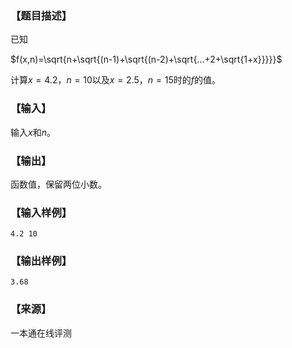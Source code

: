### 【题目描述】

已知

$f(x,n)=\sqrt{n+\sqrt{(n-1)+\sqrt{(n-2)+\sqrt{...+2+\sqrt{1+x}}}}}$

计算$x=4.2，n=10$以及$x=2.5，n=15$时的$f$的值。

### 【输入】

输入$x$和$n$。

### 【输出】

函数值，保留两位小数。

### 【输入样例】

```
4.2 10
```

### 【输出样例】

```
3.68
```


 ### 【来源】

 一本通在线评测 